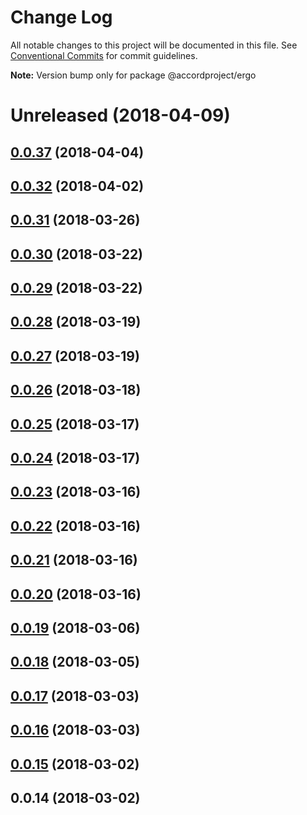 # Change Log

All notable changes to this project will be documented in this file.
See [Conventional Commits](https://conventionalcommits.org) for commit guidelines.

**Note:** Version bump only for package @accordproject/ergo

<a name="Unreleased"></a>
# Unreleased (2018-04-09)



<a name="0.0.37"></a>
## [0.0.37](https://github.com/accordproject/ergo/compare/v0.0.32...v0.0.37) (2018-04-04)



<a name="0.0.32"></a>
## [0.0.32](https://github.com/accordproject/ergo/compare/v0.0.31...v0.0.32) (2018-04-02)



<a name="0.0.31"></a>
## [0.0.31](https://github.com/accordproject/ergo/compare/v0.0.30...v0.0.31) (2018-03-26)



<a name="0.0.30"></a>
## [0.0.30](https://github.com/accordproject/ergo/compare/v0.0.29...v0.0.30) (2018-03-22)



<a name="0.0.29"></a>
## [0.0.29](https://github.com/accordproject/ergo/compare/v0.0.28...v0.0.29) (2018-03-22)



<a name="0.0.28"></a>
## [0.0.28](https://github.com/accordproject/ergo/compare/v0.0.27...v0.0.28) (2018-03-19)



<a name="0.0.27"></a>
## [0.0.27](https://github.com/accordproject/ergo/compare/v0.0.26...v0.0.27) (2018-03-19)



<a name="0.0.26"></a>
## [0.0.26](https://github.com/accordproject/ergo/compare/v0.0.25...v0.0.26) (2018-03-18)



<a name="0.0.25"></a>
## [0.0.25](https://github.com/accordproject/ergo/compare/v0.0.24...v0.0.25) (2018-03-17)



<a name="0.0.24"></a>
## [0.0.24](https://github.com/accordproject/ergo/compare/v0.0.23...v0.0.24) (2018-03-17)



<a name="0.0.23"></a>
## [0.0.23](https://github.com/accordproject/ergo/compare/v0.0.22...v0.0.23) (2018-03-16)



<a name="0.0.22"></a>
## [0.0.22](https://github.com/accordproject/ergo/compare/v0.0.21...v0.0.22) (2018-03-16)



<a name="0.0.21"></a>
## [0.0.21](https://github.com/accordproject/ergo/compare/v0.0.20...v0.0.21) (2018-03-16)



<a name="0.0.20"></a>
## [0.0.20](https://github.com/accordproject/ergo/compare/v0.0.19...v0.0.20) (2018-03-16)



<a name="0.0.19"></a>
## [0.0.19](https://github.com/accordproject/ergo/compare/v0.0.18...v0.0.19) (2018-03-06)



<a name="0.0.18"></a>
## [0.0.18](https://github.com/accordproject/ergo/compare/v0.0.17...v0.0.18) (2018-03-05)



<a name="0.0.17"></a>
## [0.0.17](https://github.com/accordproject/ergo/compare/v0.0.16...v0.0.17) (2018-03-03)



<a name="0.0.16"></a>
## [0.0.16](https://github.com/accordproject/ergo/compare/v0.0.15...v0.0.16) (2018-03-03)



<a name="0.0.15"></a>
## [0.0.15](https://github.com/accordproject/ergo/compare/v0.0.14...v0.0.15) (2018-03-02)



<a name="0.0.14"></a>
## 0.0.14 (2018-03-02)
